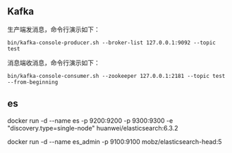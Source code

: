 ## Kafka

生产端发消息，命令行演示如下：
```
bin/kafka-console-producer.sh --broker-list 127.0.0.1:9092 --topic test
```

消息端收消息，命令行演示如下：
```
bin/kafka-console-consumer.sh --zookeeper 127.0.0.1:2181 --topic test --from-beginning

```


## es

docker run -d --name es -p 9200:9200 -p 9300:9300 -e "discovery.type=single-node" huanwei/elasticsearch:6.3.2

docker run -d --name es_admin -p 9100:9100 mobz/elasticsearch-head:5
